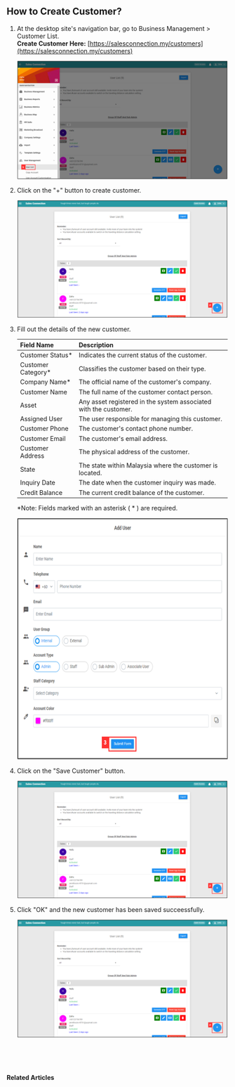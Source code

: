## How to Create Customer?
    
  1. At the desktop site's navigation bar, go to Business Management > Customer List.<br>
     **Create Customer Here:** [https://salesconnection.my/customers](https://salesconnection.my/customers)<br>
     
     <p align="center">
       <img src="img/User_List_Sidebar.png" alt="User List Sidebar">
     </p>

  2. Click on the "+" button to create customer.<br>

     <p align="center">
       <img src="img/Add_User_Button.png" alt="Add User Button">
     </p>

  3. Fill out the details of the new customer.<br>

     | Field Name| Description |
     |-------|---------|
     | Customer Status* | Indicates the current status of the customer. |
     | Customer Category* | Classifies the customer based on their type. |
     | Company Name* | The official name of the customer's company. |
     | Customer Name | The full name of the customer contact person. |
     | Asset | Any asset registered in the system associated with the customer. |
     | Assigned User | The user responsible for managing this customer. |
     | Customer Phone | The customer's contact phone number. |
     | Customer Email | The customer's email address. |
     | Customer Address | The physical address of the customer. |
     | State | The state within Malaysia where the customer is located. |
     | Inquiry Date | The date when the customer inquiry was made. |
     | Credit Balance | The current credit balance of the customer. |
     
     *Note: Fields marked with an asterisk ( * ) are required.<br>
     
     <p align="center">
       <img src="img/Add_New_User.png" alt="Add New User" width="650" height="550">
     </p>

4. Click on the "Save Customer" button.<br>

     <p align="center">
       <img src="img/Add_User_Button.png" alt="Add User Button">
     </p>

5. Click "OK" and the new customer has been saved succeessfully.<br>

     <p align="center">
       <img src="img/Add_User_Button.png" alt="Add User Button">
     </p>
     <br><br><br>

**Related Articles**<br>
